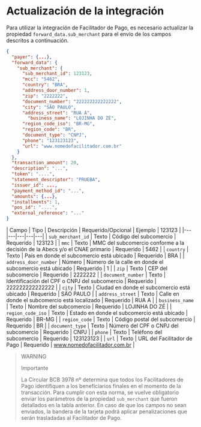 # Actualización de la integración

Para utilizar la integración de Facilitador de Pago, es necesario actualizar la propiedad `forward_data.sub_merchant` para el envío de los campos descritos a continuación.

```json
{
  "payer": {...},
  "forward_data": {
    "sub_merchant": {
      "sub_merchant_id": 123123,
      "mcc": "5462",
      "country": "BRA",
      "address_door_number": 1,
      "zip": "2222222",
      "document_number": "222222222222222",
      "city": "SÃO PAULO",
      "address_street": "RUA A",
	    "business_name": "LOJINHA DO ZÉ",
      "region_code_iso": "BR-MG",
      "region_code": "BR",
      "document_type": "CNPJ",
      "phone": "123123123",
      "url": "www.nomedofacilitador.com.br"
    }
  },
  "transaction_amount": 20,
  "description": "...",
  "token": "....",
  "statement_descriptor": "PRUEBA",
  "issuer_id": ...,
  "payment_method_id": "...",
  "amounts": {...},
  "installments": 1,
  "pos_id": "....",
  "external_reference": "..."
}
```

| Campo | Tipo | Descripción | Requerido/Opcional | Ejemplo | 123123 |
|---|---|---|---|---|
| `sub_merchant_id` | Texto | Código del subcomercio | Requerido | 123123 |
| `mmc` | Texto | MMC del subcomercio conforme a la decisión de la Abecs y/o el CNAE primario | Requerido | 5462 |
| `country` | Texto | País en donde el subcomercio está ubicado | Requerido | BRA |
| `address_door_number` | Número | Número de la calle en donde el subcomercio está ubicado | Requerido | 1 |
| `zip` | Texto | CEP del subcomercio | Requerido | 2222222 |
| `document_number` | Texto | Identificación del CPF o CNPJ del subcomercio | Requerido | 222222222222222 |
| `city` | Texto | Ciudad en donde el subcomercio está ubicado | Requerido | SÃO PAULO |
| `address_street` | Texto | Calle en donde el subcomercio está localizado | Requerido | RUA A |
| `business_name` | Texto | Nombre del subcomercio | Requerido | LOJINHA DO ZÉ |
| `region_code_iso` | Texto | Estado en donde el subcomercio está ubicado | Requerido | BR-MG |
| `region_code` | Texto | Código postal del subcomercio | Requerido | BR |
| `document_type` | Texto | Número del CPF o CNPJ del subcomercio | Requerido | CNPJ |
| `phone` | Texto | Teléfono del subcomercio | Requerido | 123123123 |
| `url` | Texto | URL del Facilitador de Pago | Requerido | www.nomedofacilitador.com.br |

> WARNING
>
> Importante
>
> La Circular BCB 3978 nº determina que todos los Facilitadores de Pago identifiquen a los beneficiarios finales en el momento de la transacción. Para cumplir con esta norma, se vuelve obligatorio enviar los parámetros de la propiedad `sub_merchant` que fueron detallados en la tabla anterior. En caso de que los campos no sean enviados, la bandera de la tarjeta podrá aplicar penalizaciones que serán trasladadas al Facilitador de Pago.

